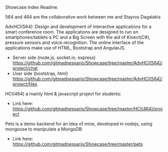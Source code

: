 Showcase Index Readme.

564 and 464 are the collaborative work between me and Stayros Dagalakis

AdvHCI(564): Design and development of interactive applications for a smart conference room. The applications are designed to run on smartphones/tablets a PC and a Big Screen with the aid of Kinect(C#), pressure sensors and voice recognition. The online interface of the applications make use of HTML, Bootstrap and AngularJS.

  - Server side (node.js, socket.io, express) https://github.com/gitmadnessario/Showcase/tree/master/AdvHCI(564)/project/chat
  - User side   (bootstrap, html) https://github.com/gitmadnessario/Showcase/tree/master/AdvHCI(564)/project/files


HCI(464) a mainly html & javascript project for students:
   - Link here: https://github.com/gitmadnessario/Showcase/tree/master/HCI(464)/project


Pets is a demo backend for an idea of mine, developed in nodejs, using mongoose to manipulate a MongoDB:
  - Link here: https://github.com/gitmadnessario/Showcase/tree/master/pets



